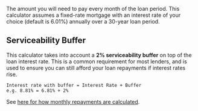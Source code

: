 The amount you will need to pay every month of the loan period. This calculator assumes a fixed-rate mortgage with an interest rate of your choice (default is 6.01%) annually over a 30-year loan period.

## Serviceability Buffer

This calculator takes into account a **2% serviceability buffer** on top of the loan interest rate. This is a common requirement for most lenders, and is used to ensure you can still afford your loan repayments if interest rates rise.

```
Interest rate with buffer = Interest Rate + Buffer
e.g. 8.81% = 6.81% + 2%
```

See <a target="_blank" rel="noopener noreferrer" href="https://en.wikipedia.org/wiki/Mortgage_calculator#Monthly_payment_formula">here for how monthly repayments are calculated</a>.
